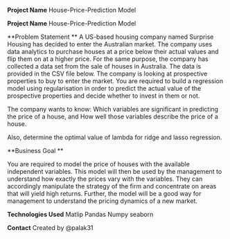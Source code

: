 **Project Name**
House-Price-Prediction Model


**Project Name**
House-Price-Prediction Model


**Problem Statement **
A US-based housing company named Surprise Housing has decided to enter the Australian market. 
The company uses data analytics to purchase houses at a price below their actual values and flip them on at a higher price.
For the same purpose, the company has collected a data set from the sale of houses in Australia. The data is provided in the CSV file below.
The company is looking at prospective properties to buy to enter the market.
You are required to build a regression model using regularisation in order to predict the actual value of the prospective properties and decide whether to invest in them or not.

The company wants to know:
Which variables are significant in predicting the price of a house, and
How well those variables describe the price of a house.

Also, determine the optimal value of lambda for ridge and lasso regression.

**Business Goal **

You are required to model the price of houses with the available independent variables.
This model will then be used by the management to understand how exactly the prices vary with the variables. 
They can accordingly manipulate the strategy of the firm and concentrate on areas that will yield high returns.
Further, the model will be a good way for management to understand the pricing dynamics of a new market.

**Technologies Used**
Matlip
Pandas
Numpy
seaborn

**Contact**
Created by @palak31 